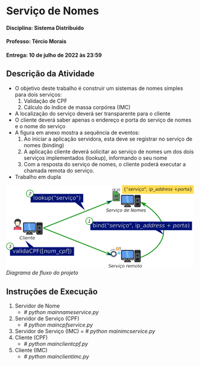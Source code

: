 # Serviço de Nomes

#### Disciplina: Sistema Distribuído 
#### Professo: Tércio Morais
#### Entrega: 10 de julho de 2022 às 23:59

## Descrição da Atividade

- O objetivo deste trabalho é construir um sistemas de nomes simples para dois serviços:
    1. Validação de CPF
    2. Cálculo do índice de massa corpórea (IMC) 
- A localização do serviço deverá ser transparente para o cliente
- O cliente deverá saber apenas o endereço e porta do serviço de nomes e o nome do serviço
- A figura em anexo mostra a sequência de eventos:
    1. Ao iniciar a aplicação servidora, esta deve se registrar no serviço de nomes (binding)​
    2. A aplicação cliente deverá solicitar ao serviço de nomes um dos dois serviços implementados (lookup), informando o seu nome
    3. Com a resposta do serviço de nomes, o cliente poderá executar a chamada remota do serviço.
- Trabalho em dupla

![Diagrama de fluxo do projeto](lookup.png)
*Diagrama de fluxo do projeto*


## Instruções de Execução

1. Servidor de Nome
   - *# python mainnameservice.py*
2. Servidor de Serviço (CPF)
   - *# python maincpfservice.py*
3. Servidor de Serviço (IMC)
   = *# python mainimcservice.py*
4. Cliente (CPF)
   - *# python mainclientcpf.py*
5. Cliente (IMC)
   - *# python mainclientimc.py*